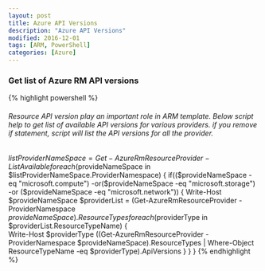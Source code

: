 ```yaml
---
layout: post
title: Azure API Versions
description: "Azure API Versions"
modified: 2016-12-01
tags: [ARM, PowerShell]
categories: [Azure]
---
```


### Get list of Azure RM API versions

 {% highlight powershell %}
 ###### Resource API version play an important role in ARM template. Below script help to get list of available API versions for various providers. if you remove if statement, script will list the API versions for all the provider.
   $listProviderNameSpace=Get-AzureRmResourceProvider -ListAvailable
   foreach($provideNameSpace in $listProviderNameSpace.ProviderNamespace)
    {
       if(($provideNameSpace -eq "microsoft.compute") -or($provideNameSpace -eq "microsoft.storage") -or ($provideNameSpace -eq "microsoft.network"))
        {
            Write-Host $provideNameSpace
            $providerList = (Get-AzureRmResourceProvider -ProviderNamespace $provideNameSpace).ResourceTypes
            foreach($providerType in $providerList.ResourceTypeName)
            {     
                Write-Host $providerType
                ((Get-AzureRmResourceProvider -ProviderNamespace $provideNameSpace).ResourceTypes | Where-Object ResourceTypeName -eq $providerType).ApiVersions
            }
        }
   }
{% endhighlight %}